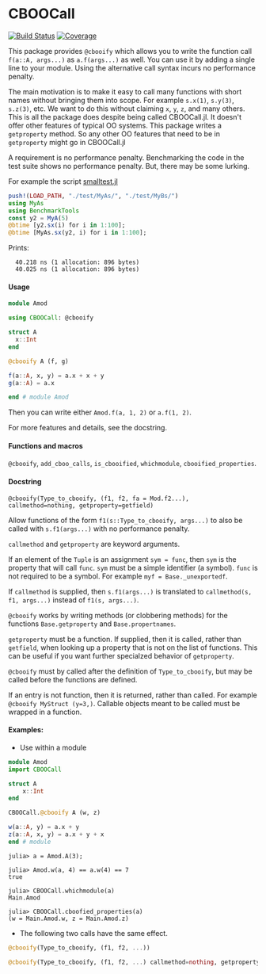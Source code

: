 # CBOOCall

[![Build Status](https://github.com/jlapeyre/CBOOCall.jl/actions/workflows/CI.yml/badge.svg?branch=main)](https://github.com/jlapeyre/CBOOCall.jl/actions/workflows/CI.yml?query=branch%3Amain)
[![Coverage](https://codecov.io/gh/jlapeyre/CBOOCall.jl/branch/main/graph/badge.svg)](https://codecov.io/gh/jlapeyre/CBOOCall.jl)

This package provides `@cbooify` which allows you to write the function call `f(a::A, args...)` as `a.f(args...)` as well.
You can use it by adding a single line to your module. Using the alternative call syntax incurs no performance
penalty.

The main motivation is to make it easy to call many functions with short names without bringing
them into scope. For example `s.x(1)`, `s.y(3)`,  `s.z(3)`, etc. We want to do this without
claiming `x`, `y`, `z`, and many others. This is all the package does despite being called
CBOOCall.jl. It doesn't offer other features of typical OO systems. This package writes a `getproperty`
method. So any other OO features that need to be in `getproperty` might go in CBOOCall.jl

A requirement is no performance penalty. Benchmarking the code in the test suite shows
no performance penalty. But, there may be some lurking.

For example the script [smalltest.jl](./smalltest.jl)
```julia
push!(LOAD_PATH, "./test/MyAs/", "./test/MyBs/")
using MyAs
using BenchmarkTools
const y2 = MyA(5)
@btime [y2.sx(i) for i in 1:100];
@btime [MyAs.sx(y2, i) for i in 1:100];
```
Prints:
```
  40.218 ns (1 allocation: 896 bytes)
  40.025 ns (1 allocation: 896 bytes)
```

#### Usage

```julia
module Amod

using CBOOCall: @cbooify

struct A
  x::Int
end

@cbooify A (f, g)

f(a::A, x, y) = a.x + x + y
g(a::A) = a.x

end # module Amod
```

Then you can write either `Amod.f(a, 1, 2)` or `a.f(1, 2)`.

For more features and details, see the docstring.

#### Functions and macros
`@cbooify`, `add_cboo_calls`, `is_cbooified`, `whichmodule`, `cbooified_properties`.

#### Docstring

    @cbooify(Type_to_cbooify, (f1, f2, fa = Mod.f2...), callmethod=nothing, getproperty=getfield)

Allow functions of the form `f1(s::Type_to_cbooify, args...)` to also be called with `s.f1(args...)` with no performance penalty.

`callmethod` and `getproperty` are keyword arguments.

If an element of the `Tuple` is an assignment `sym = func`, then `sym` is the property
that will call `func`. `sym` must be a simple identifier (a symbol). `func` is not
required to be a symbol. For example `myf = Base._unexportedf`.

If `callmethod` is supplied, then `s.f1(args...)` is translated to `callmethod(s, f1,
args...)` instead of `f1(s, args...)`.

`@cbooify` works by writing methods (or clobbering methods) for the functions
`Base.getproperty` and `Base.propertnames`.

`getproperty` must be a function. If supplied, then it is called, rather than `getfield`, when looking up a
property that is not on the list of functions. This can be useful if you want further
specialzed behavior of `getproperty`.

`@cbooify` must by called after the definition of `Type_to_cbooify`, but may
be called before the functions are defined.

If an entry is not function, then it is returned, rather than called.  For example
`@cbooify MyStruct (y=3,)`. Callable objects meant to be called must be wrapped in a
function.

#### Examples:

* Use within a module

```julia
module Amod
import CBOOCall

struct A
    x::Int
end

CBOOCall.@cbooify A (w, z)

w(a::A, y) = a.x + y
z(a::A, x, y) = a.x + y + x
end # module
```
```julia-repl
julia> a = Amod.A(3);

julia> Amod.w(a, 4) == a.w(4) == 7
true

julia> CBOOCall.whichmodule(a)
Main.Amod

julia> CBOOCall.cboofied_properties(a)
(w = Main.Amod.w, z = Main.Amod.z)
```

* The following two calls have the same effect.

```julia
@cbooify(Type_to_cbooify, (f1, f2, ...))

@cbooify(Type_to_cbooify, (f1, f2, ...) callmethod=nothing, getproperty=getfield)
```

<!--  LocalWords:  CBOOCall args Benchmarking smalltest jl julia MyAs const MyA sx
 -->
<!--  LocalWords:  BenchmarkTools btime ns Amod cboo struct docstring
 -->
